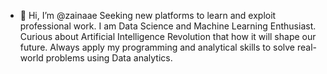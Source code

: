 - 👋 Hi, I’m @zainaae
Seeking new platforms to learn and exploit professional work.
I am Data Science and Machine Learning Enthusiast.
Curious about Artificial Intelligence Revolution that how it will shape our future.
Always apply my programming and analytical skills to solve real-world problems using Data analytics.

<!---
zainaae/zainaae is a ✨ special ✨ repository because its `README.md` (this file) appears on your GitHub profile.
You can click the Preview link to take a look at your changes.
--->

